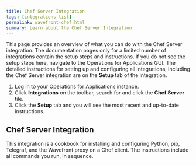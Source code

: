 ```yaml
---
title: Chef Server Integration
tags: [integrations list]
permalink: wavefront-chef.html
summary: Learn about the Chef Server Integration.
---
```


This page provides an overview of what you can do with the Chef Server integration. The documentation pages only for a limited number of integrations contain the setup steps and instructions. If you do not see the setup steps here, navigate to the Operations for Applications GUI. The detailed instructions for setting up and configuring all integrations, including the Chef Server integration are on the **Setup** tab of the integration.

1. Log in to your Operations for Applications instance. 
2. Click **Integrations** on the toolbar, search for and click the **Chef Server** tile. 
3. Click the **Setup** tab and you will see the most recent and up-to-date instructions.

## Chef Server Integration

This integration is a cookbook for installing and configuring Python, pip, Telegraf, and the Wavefront proxy on a Chef client. The instructions include all commands you run, in sequence.





